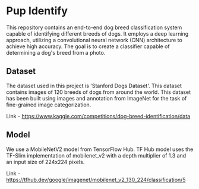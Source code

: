 # Pup Identify
This repository contains an end-to-end dog breed classification system capable of identifying different breeds of dogs. It employs a deep learning approach, utilizing a convolutional neural network (CNN) architecture to achieve high accuracy. The goal is to create a classifier capable of determining a dog's breed from a photo. 

## Dataset
The dataset used in this project is 'Stanford Dogs Dataset'. This dataset contains images of 120 breeds of dogs from around the world. This dataset has been built using images and annotation from ImageNet for the task of fine-grained image categorization.

Link - https://www.kaggle.com/competitions/dog-breed-identification/data

## Model 
We use a MobileNetV2 model from TensorFlow Hub. TF Hub model uses the TF-Slim implementation of mobilenet_v2 with a depth multiplier of 1.3 and an input size of 224x224 pixels.

Link - https://tfhub.dev/google/imagenet/mobilenet_v2_130_224/classification/5

